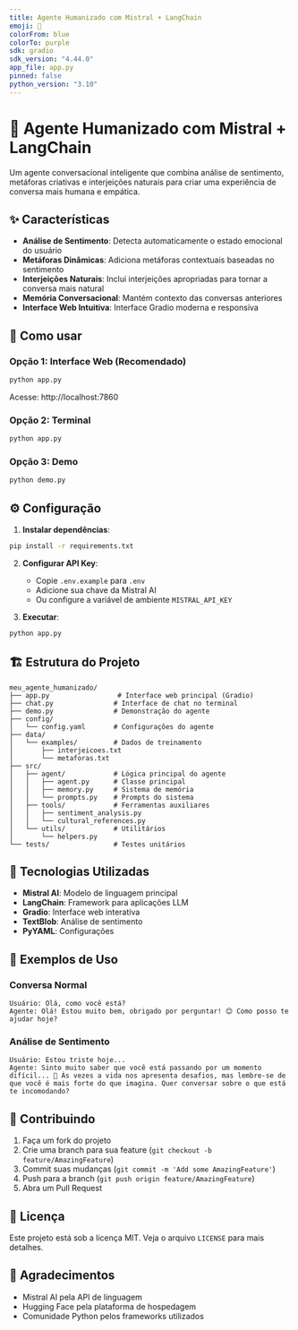 ```yaml
---
title: Agente Humanizado com Mistral + LangChain
emoji: 🤖
colorFrom: blue
colorTo: purple
sdk: gradio
sdk_version: "4.44.0"
app_file: app.py
pinned: false
python_version: "3.10"
---
```


# 🤖 Agente Humanizado com Mistral + LangChain

Um agente conversacional inteligente que combina análise de sentimento, metáforas criativas e interjeições naturais para criar uma experiência de conversa mais humana e empática.

## ✨ Características

- **Análise de Sentimento**: Detecta automaticamente o estado emocional do usuário
- **Metáforas Dinâmicas**: Adiciona metáforas contextuais baseadas no sentimento
- **Interjeições Naturais**: Inclui interjeições apropriadas para tornar a conversa mais natural
- **Memória Conversacional**: Mantém contexto das conversas anteriores
- **Interface Web Intuitiva**: Interface Gradio moderna e responsiva

## 🚀 Como usar

### Opção 1: Interface Web (Recomendado)
```bash
python app.py
```
Acesse: http://localhost:7860

### Opção 2: Terminal
```bash
python app.py
```

### Opção 3: Demo
```bash
python demo.py
```

## ⚙️ Configuração

1. **Instalar dependências**:
```bash
pip install -r requirements.txt
```

2. **Configurar API Key**:
   - Copie `.env.example` para `.env`
   - Adicione sua chave da Mistral AI
   - Ou configure a variável de ambiente `MISTRAL_API_KEY`

3. **Executar**:
```bash
python app.py
```

## 🏗️ Estrutura do Projeto

```
meu_agente_humanizado/
├── app.py                 # Interface web principal (Gradio)
├── chat.py               # Interface de chat no terminal
├── demo.py               # Demonstração do agente
├── config/
│   └── config.yaml       # Configurações do agente
├── data/
│   └── examples/         # Dados de treinamento
│       ├── interjeicoes.txt
│       └── metaforas.txt
├── src/
│   ├── agent/            # Lógica principal do agente
│   │   ├── agent.py      # Classe principal
│   │   ├── memory.py     # Sistema de memória
│   │   └── prompts.py    # Prompts do sistema
│   ├── tools/            # Ferramentas auxiliares
│   │   ├── sentiment_analysis.py
│   │   └── cultural_references.py
│   └── utils/            # Utilitários
│       └── helpers.py
└── tests/                # Testes unitários
```

## 🔧 Tecnologias Utilizadas

- **Mistral AI**: Modelo de linguagem principal
- **LangChain**: Framework para aplicações LLM
- **Gradio**: Interface web interativa
- **TextBlob**: Análise de sentimento
- **PyYAML**: Configurações

## 📝 Exemplos de Uso

### Conversa Normal
```
Usuário: Olá, como você está?
Agente: Olá! Estou muito bem, obrigado por perguntar! 😊 Como posso te ajudar hoje?
```

### Análise de Sentimento
```
Usuário: Estou triste hoje...
Agente: Sinto muito saber que você está passando por um momento difícil... 💙 Às vezes a vida nos apresenta desafios, mas lembre-se de que você é mais forte do que imagina. Quer conversar sobre o que está te incomodando?
```

## 🤝 Contribuindo

1. Faça um fork do projeto
2. Crie uma branch para sua feature (`git checkout -b feature/AmazingFeature`)
3. Commit suas mudanças (`git commit -m 'Add some AmazingFeature'`)
4. Push para a branch (`git push origin feature/AmazingFeature`)
5. Abra um Pull Request

## 📄 Licença

Este projeto está sob a licença MIT. Veja o arquivo `LICENSE` para mais detalhes.

## 🙏 Agradecimentos

- Mistral AI pela API de linguagem
- Hugging Face pela plataforma de hospedagem
- Comunidade Python pelos frameworks utilizados